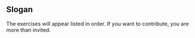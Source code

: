 ## Slogan
The exercises will appear listed in order.
If you want to contribute, you are more than invited.
